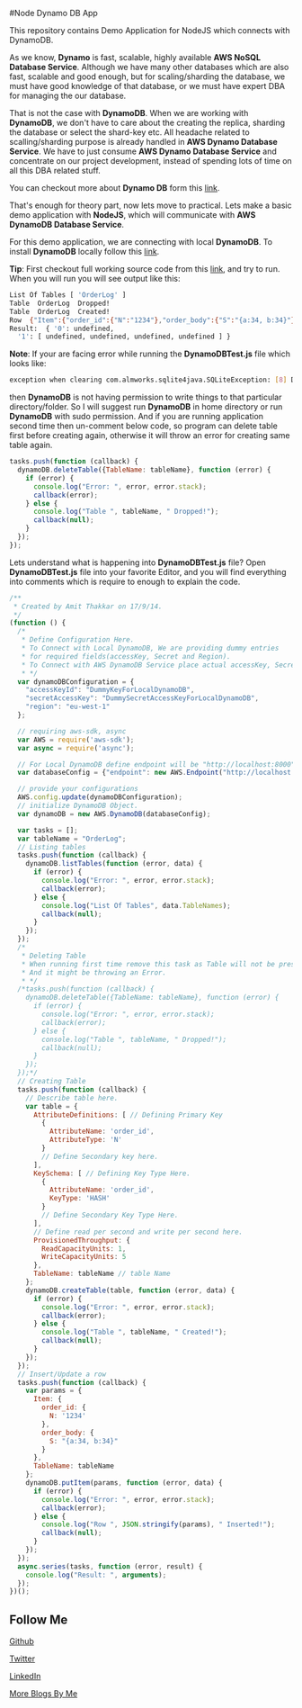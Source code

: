 #Node Dynamo DB App

This repository contains Demo Application for NodeJS which connects with DynamoDB.

As we know, **Dynamo** is fast, scalable, highly available **AWS NoSQL Database Service**. Although we have many other databases which are also fast, scalable and good enough, but for scaling/sharding the database, we must have good knowledge of that database, or we must have expert DBA for managing the our database.

That is not the case with **DynamoDB**. When we are working with **DynamoDB**, we don't have to care about the creating the replica, sharding the database or select the shard-key etc. All headache related to scalling/sharding purpose is already handled in **AWS Dynamo Database Service**. We have to just consume **AWS Dynamo Database Service** and concentrate on our project development, instead of spending lots of time on all this DBA related stuff.

You can checkout more about **Dynamo DB** form this [link](http://aws.amazon.com/dynamodb/).

That's enough for theory part, now lets move to practical. Lets make a basic demo application with **NodeJS**, which will communicate with **AWS DynamoDB Database Service**.

For this demo application, we are connecting with local **DynamoDB**. To install **DynamoDB** locally follow this [link](http://docs.aws.amazon.com/amazondynamodb/latest/developerguide/Tools.DynamoDBLocal.html).

**Tip**: First checkout full working source code from this [link](https://github.com/AmitThakkar/NodeDynamoDBApp), and try to run. When you will run you will see output like this:
```bash
List Of Tables [ 'OrderLog' ]
Table  OrderLog  Dropped!
Table  OrderLog  Created!
Row  {"Item":{"order_id":{"N":"1234"},"order_body":{"S":"{a:34, b:34}"}},"TableName":"OrderLog"}  Inserted!
Result:  { '0': undefined,
  '1': [ undefined, undefined, undefined, undefined ] }
```

**Note**: If your are facing error while running the **DynamoDBTest.js** file which looks like:
```bash
exception when clearing com.almworks.sqlite4java.SQLiteException: [8] DB[1] reset [attempt to write a readonly database]
```
then **DynamoDB** is not having permission to write things to that particular directory/folder. So I will suggest run **DynamoDB** in home directory or run **DynamoDB** with sudo permission. And if you are running application second time then un-comment below code, so program can delete table first before creating again, otherwise it will throw an error for creating same table again.
```javascript
tasks.push(function (callback) {
  dynamoDB.deleteTable({TableName: tableName}, function (error) {
    if (error) {
      console.log("Error: ", error, error.stack);
      callback(error);
    } else {
      console.log("Table ", tableName, " Dropped!");
      callback(null);
    }
  });
});
```

Lets understand what is happening into **DynamoDBTest.js** file? Open **DynamoDBTest.js** file into your favorite Editor, and you will find everything into comments which is require to enough to explain the code.
```javascript
/**
 * Created by Amit Thakkar on 17/9/14.
 */
(function () {
  /*
   * Define Configuration Here.
   * To Connect with Local DynamoDB, We are providing dummy entries
   * for required fields(accessKey, Secret and Region).
   * To Connect with AWS DynamoDB Service place actual accessKey, Secret and Region.
   * */
  var dynamoDBConfiguration = {
    "accessKeyId": "DummyKeyForLocalDynamoDB",
    "secretAccessKey": "DummySecretAccessKeyForLocalDynamoDB",
    "region": "eu-west-1"
  };

  // requiring aws-sdk, async
  var AWS = require('aws-sdk');
  var async = require('async');

  // For Local DynamoDB define endpoint will be "http://localhost:8000"
  var databaseConfig = {"endpoint": new AWS.Endpoint("http://localhost:8000")};

  // provide your configurations
  AWS.config.update(dynamoDBConfiguration);
  // initialize DynamoDB Object.
  var dynamoDB = new AWS.DynamoDB(databaseConfig);

  var tasks = [];
  var tableName = "OrderLog";
  // Listing tables
  tasks.push(function (callback) {
    dynamoDB.listTables(function (error, data) {
      if (error) {
        console.log("Error: ", error, error.stack);
        callback(error);
      } else {
        console.log("List Of Tables", data.TableNames);
        callback(null);
      }
    });
  });
  /*
   * Deleting Table
   * When running first time remove this task as Table will not be present
   * And it might be throwing an Error.
   * */
  /*tasks.push(function (callback) {
    dynamoDB.deleteTable({TableName: tableName}, function (error) {
      if (error) {
        console.log("Error: ", error, error.stack);
        callback(error);
      } else {
        console.log("Table ", tableName, " Dropped!");
        callback(null);
      }
    });
  });*/
  // Creating Table
  tasks.push(function (callback) {
    // Describe table here.
    var table = {
      AttributeDefinitions: [ // Defining Primary Key
        {
          AttributeName: 'order_id',
          AttributeType: 'N'
        }
        // Define Secondary key here.
      ],
      KeySchema: [ // Defining Key Type Here.
        {
          AttributeName: 'order_id',
          KeyType: 'HASH'
        }
        // Define Secondary Key Type Here.
      ],
      // Define read per second and write per second here.
      ProvisionedThroughput: {
        ReadCapacityUnits: 1,
        WriteCapacityUnits: 5
      },
      TableName: tableName // table Name
    };
    dynamoDB.createTable(table, function (error, data) {
      if (error) {
        console.log("Error: ", error, error.stack);
        callback(error);
      } else {
        console.log("Table ", tableName, " Created!");
        callback(null);
      }
    });
  });
  // Insert/Update a row
  tasks.push(function (callback) {
    var params = {
      Item: {
        order_id: {
          N: '1234'
        },
        order_body: {
          S: "{a:34, b:34}"
        }
      },
      TableName: tableName
    };
    dynamoDB.putItem(params, function (error, data) {
      if (error) {
        console.log("Error: ", error, error.stack);
        callback(error);
      } else {
        console.log("Row ", JSON.stringify(params), " Inserted!");
        callback(null);
      }
    });
  });
  async.series(tasks, function (error, result) {
    console.log("Result: ", arguments);
  });
})();
```

Follow Me
---
[Github](https://github.com/AmitThakkar)

[Twitter](https://twitter.com/amit_thakkar01)

[LinkedIn](https://in.linkedin.com/in/amitthakkar01)

[More Blogs By Me](http://amitthakkar.github.io/)